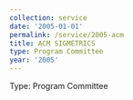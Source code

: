 ```yaml
---
collection: service
date: '2005-01-01'
permalink: /service/2005-acm
title: ACM SIGMETRICS
type: Program Committee
year: '2005'
---
```


Type: Program Committee
